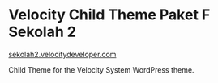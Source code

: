Velocity Child Theme Paket F Sekolah 2
=================
[sekolah2.velocitydeveloper.com](https://www.sekolah2.velocitydeveloper.com/)

Child Theme for the Velocity System WordPress theme.
